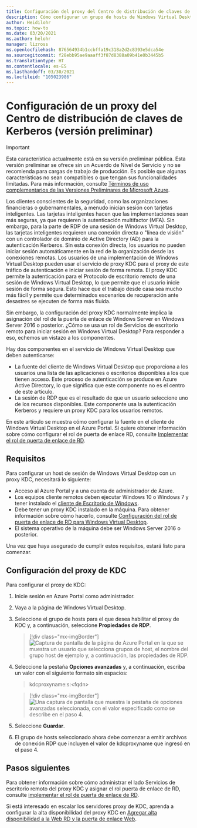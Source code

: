 ```yaml
---
title: Configuración del proxy del Centro de distribución de claves de Kerberos en Windows Virtual Desktop - Azure
description: Cómo configurar un grupo de hosts de Windows Virtual Desktop para usar un servidor proxy del Centro de distribución de claves Kerberos.
author: Heidilohr
ms.topic: how-to
ms.date: 03/20/2021
ms.author: helohr
manager: lizross
ms.openlocfilehash: 876564934b1ccbffa19c318a2d2c8393e5dca54e
ms.sourcegitcommit: f28ebb95ae9aaaff3f87d8388a09b41e0b3445b5
ms.translationtype: HT
ms.contentlocale: es-ES
ms.lasthandoff: 03/30/2021
ms.locfileid: "105023986"
---
```

# <a name="configure-a-kerberos-key-distribution-center-proxy-preview"></a>Configuración de un proxy del Centro de distribución de claves de Kerberos (versión preliminar)

> [!IMPORTANT]
> Esta característica actualmente está en su versión preliminar pública.
> Esta versión preliminar se ofrece sin un Acuerdo de Nivel de Servicio y no se recomienda para cargas de trabajo de producción. Es posible que algunas características no sean compatibles o que tengan sus funcionalidades limitadas.
> Para más información, consulte [Términos de uso complementarios de las Versiones Preliminares de Microsoft Azure](https://azure.microsoft.com/support/legal/preview-supplemental-terms/).

Los clientes conscientes de la seguridad, como las organizaciones financieras o gubernamentales, a menudo inician sesión con tarjetas inteligentes. Las tarjetas inteligentes hacen que las implementaciones sean más seguras, ya que requieren la autenticación multifactor (MFA). Sin embargo, para la parte de RDP de una sesión de Windows Virtual Desktop, las tarjetas inteligentes requieren una conexión directa o "línea de visión" con un controlador de dominio de Active Directory (AD) para la autenticación Kerberos. Sin esta conexión directa, los usuarios no pueden iniciar sesión automáticamente en la red de la organización desde las conexiones remotas. Los usuarios de una implementación de Windows Virtual Desktop pueden usar el servicio de proxy KDC para el proxy de este tráfico de autenticación e iniciar sesión de forma remota. El proxy KDC permite la autenticación para el Protocolo de escritorio remoto de una sesión de Windows Virtual Desktop, lo que permite que el usuario inicie sesión de forma segura. Esto hace que el trabajo desde casa sea mucho más fácil y permite que determinados escenarios de recuperación ante desastres se ejecuten de forma más fluida.

Sin embargo, la configuración del proxy KDC normalmente implica la asignación del rol de la puerta de enlace de Windows Server en Windows Server 2016 o posterior. ¿Cómo se usa un rol de Servicios de escritorio remoto para iniciar sesión en Windows Virtual Desktop? Para responder a eso, echemos un vistazo a los componentes.

Hay dos componentes en el servicio de Windows Virtual Desktop que deben autenticarse:

- La fuente del cliente de Windows Virtual Desktop que proporciona a los usuarios una lista de las aplicaciones o escritorios disponibles a los que tienen acceso. Este proceso de autenticación se produce en Azure Active Directory, lo que significa que este componente no es el centro de este artículo.
- La sesión de RDP que es el resultado de que un usuario seleccione uno de los recursos disponibles. Este componente usa la autenticación Kerberos y requiere un proxy KDC para los usuarios remotos.

En este artículo se muestra cómo configurar la fuente en el cliente de Windows Virtual Desktop en el Azure Portal. Si quiere obtener información sobre cómo configurar el rol de puerta de enlace RD, consulte [Implementar el rol de puerta de enlace de RD](/windows-server/remote/rd-gateway-role).

## <a name="requirements"></a>Requisitos

Para configurar un host de sesión de Windows Virtual Desktop con un proxy KDC, necesitará lo siguiente:

- Acceso al Azure Portal y a una cuenta de administrador de Azure.
- Los equipos cliente remotos deben ejecutar Windows 10 o Windows 7 y tener instalado el [cliente de Escritorio de Windows](/windows-server/remote/remote-desktop-services/clients/windowsdesktop).
- Debe tener un proxy KDC instalado en la máquina. Para obtener información sobre cómo hacerlo, consulte [Configuración del rol de puerta de enlace de RD para Windows Virtual Desktop](rd-gateway-role.md).
- El sistema operativo de la máquina debe ser Windows Server 2016 o posterior.

Una vez que haya asegurado de cumplir estos requisitos, estará listo para comenzar.

## <a name="how-to-configure-the-kdc-proxy"></a>Configuración del proxy de KDC

Para configurar el proxy de KDC:

1. Inicie sesión en Azure Portal como administrador.

2. Vaya a la página de Windows Virtual Desktop.

3. Seleccione el grupo de hosts para el que desea habilitar el proxy de KDC y, a continuación, seleccione **Propiedades de RDP**.

    > [!div class="mx-imgBorder"]
    > ![Captura de pantalla de la página de Azure Portal en la que se muestra un usuario que selecciona grupos de host, el nombre del grupo host de ejemplo y, a continuación, las propiedades de RDP.](media/rdp-properties.png)

4. Seleccione la pestaña **Opciones avanzadas** y, a continuación, escriba un valor con el siguiente formato sin espacios:

    
    > kdcproxyname:s:\<fqdn\>
    

    > [!div class="mx-imgBorder"]
    > ![Una captura de pantalla que muestra la pestaña de opciones avanzadas seleccionada, con el valor especificado como se describe en el paso 4.](media/advanced-tab-selected.png)

5. Seleccione **Guardar**.

6. El grupo de hosts seleccionado ahora debe comenzar a emitir archivos de conexión RDP que incluyen el valor de kdcproxyname que ingresó en el paso 4.

## <a name="next-steps"></a>Pasos siguientes

Para obtener información sobre cómo administrar el lado Servicios de escritorio remoto del proxy KDC y asignar el rol puerta de enlace de RD, consulte [implementar el rol de puerta de enlace de RD](rd-gateway-role.md).

Si está interesado en escalar los servidores proxy de KDC, aprenda a configurar la alta disponibilidad del proxy KDC en [Agregar alta disponibilidad a la Web RD y la puerta de enlace Web](/windows-server/remote/remote-desktop-services/rds-rdweb-gateway-ha).
